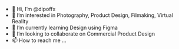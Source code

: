 - 👋 Hi, I’m @dipoffx
- 👀 I’m interested in Photography, Product Design, Filmaking, Virtual Reality
- 🌱 I’m currently learning Design using Figma
- 💞️ I’m looking to collaborate on Commercial Product Design
- 📫 How to reach me ...

<!---
dipoffx/dipoffx is a ✨ special ✨ repository because its `README.md` (this file) appears on your GitHub profile.
You can click the Preview link to take a look at your changes.
--->
